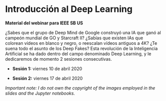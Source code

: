 # Introducción al Deep Learning

**Material del webinar para IEEE SB US**

¿Sabes que el grupo de Deep Mind de Google construyó una IA que ganó al campeón mundial de GO y Starcraft II? ¿Sabías que existen IAs que colorean vídeos en blanco y negro, o reescalan vídeos antiguos a 4K? ¿Te suena todo el asunto de los Deep Fakes? Esta revolución de la Inteligencia Artificial se ha dado dentro del campo denominado Deep Learning, y le dedicaremos de momento 2 sesiones consecutivas. 

* **Sesión 1:** viernes 10 de abril 2020

* **Sesión 2:** viernes 17 de abril 2020

*Important note: I do not own the copyright of the images employed in the slides and the Jupyter notebooks.*
